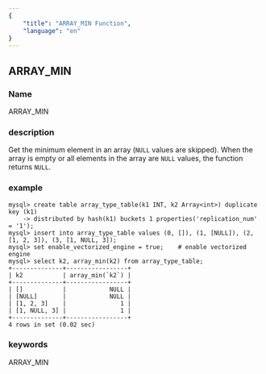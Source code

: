 ```yaml
---
{
    "title": "ARRAY_MIN Function",
    "language": "en"
}
---
```


<!--
Licensed to the Apache Software Foundation (ASF) under one
or more contributor license agreements.  See the NOTICE file
distributed with this work for additional information
regarding copyright ownership.  The ASF licenses this file
to you under the Apache License, Version 2.0 (the
"License"); you may not use this file except in compliance
with the License.  You may obtain a copy of the License at

  http://www.apache.org/licenses/LICENSE-2.0

Unless required by applicable law or agreed to in writing,
software distributed under the License is distributed on an
"AS IS" BASIS, WITHOUT WARRANTIES OR CONDITIONS OF ANY
KIND, either express or implied.  See the License for the
specific language governing permissions and limitations
under the License.
-->

## ARRAY_MIN

### Name

ARRAY_MIN

### description

Get the minimum element in an array (`NULL` values are skipped).
When the array is empty or all elements in the array are `NULL` values, the function returns `NULL`.

### example

```shell
mysql> create table array_type_table(k1 INT, k2 Array<int>) duplicate key (k1)
    -> distributed by hash(k1) buckets 1 properties('replication_num' = '1');
mysql> insert into array_type_table values (0, []), (1, [NULL]), (2, [1, 2, 3]), (3, [1, NULL, 3]);
mysql> set enable_vectorized_engine = true;    # enable vectorized engine
mysql> select k2, array_min(k2) from array_type_table;
+--------------+-----------------+
| k2           | array_min(`k2`) |
+--------------+-----------------+
| []           |            NULL |
| [NULL]       |            NULL |
| [1, 2, 3]    |               1 |
| [1, NULL, 3] |               1 |
+--------------+-----------------+
4 rows in set (0.02 sec)

```

### keywords

ARRAY_MIN

